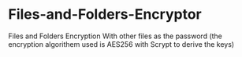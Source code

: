 # Files-and-Folders-Encryptor
Files and Folders Encryption With other files as the password (the encryption algorithem used is AES256 with Scrypt  to derive the keys)
